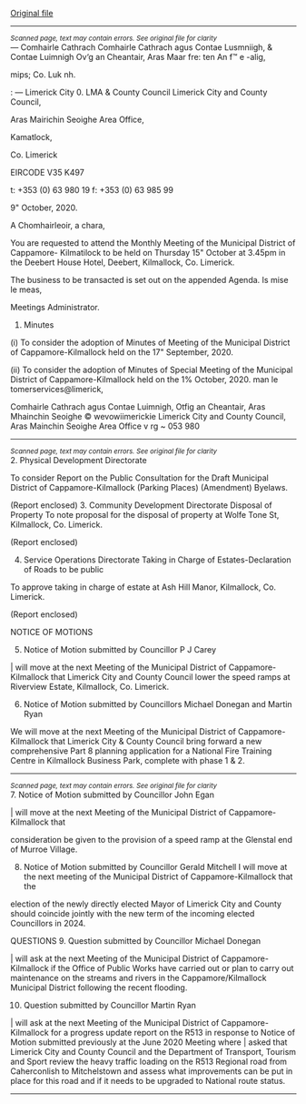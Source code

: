 [Original file](https://www.limerick.ie/sites/default/files/media/documents/2020-10/01-agenda-october-md-meeting.pdf)

---
*<small>Scanned page, text may contain errors. See original file for clarity</small>*  
_—_ Comhairle Cathrach Comhairle Cathrach agus Contae Lusmniigh,
& Contae Luimnigh Ov‘g an Cheantair, Aras Maar fre: ten
An f™ e -alig,

mips; Co. Luk nh.

: — Limerick City 0. LMA
& County Council Limerick City and County Council,

Aras Mairichin Seoighe Area Office,

Kamatlock,

Co. Limerick

EIRCODE V35 K497

t: +353 (0) 63 980 19
f: +353 (0) 63 985 99

9" October, 2020.

A Chomhairleoir, a chara,

You are requested to attend the Monthly Meeting of the Municipal District of Cappamore-
Kilmatilock to be held on Thursday 15" October at 3.45pm in the Deebert House Hotel, Deebert,
Kilmallock, Co. Limerick.

The business to be transacted is set out on the appended Agenda.
Is mise le meas,

Meetings Administrator.

1. Minutes

(i) To consider the adoption of Minutes of Meeting of the Municipal District of
Cappamore-Kilmallock held on the 17" September, 2020.

(ii) To consider the adoption of Minutes of Special Meeting of the Municipal District
of Cappamore-Kilmallock held on the 1% October, 2020. man le
tomerservices@limerick,

Comhairle Cathrach agus Contae Luimnigh, Otfig an Cheantair, Aras Mhainchin Seoighe © wevowiimerickie
Limerick City and County Council, Aras Mainchin Seoighe Area Office v rg ~
053 980


---
*<small>Scanned page, text may contain errors. See original file for clarity</small>*  
2. Physical Development Directorate

To consider Report on the Public Consultation for the Draft Municipal District of
Cappamore-Kilmallock (Parking Places) (Amendment) Byelaws.

(Report enclosed)
3. Community Development Directorate
Disposal of Property
To note proposal for the disposal of property at Wolfe Tone St, Kilmallock, Co. Limerick.

(Report enclosed)

4. Service Operations Directorate
Taking in Charge of Estates-Declaration of Roads to be public

To approve taking in charge of estate at Ash Hill Manor, Kilmallock, Co. Limerick.

(Report enclosed)

NOTICE OF MOTIONS

5. Notice of Motion submitted by Councillor P J Carey

| will move at the next Meeting of the Municipal District of Cappamore-Kilmallock that
Limerick City and County Council lower the speed ramps at Riverview Estate, Kilmallock,
Co. Limerick.

6. Notice of Motion submitted by Councillors Michael Donegan and
Martin Ryan

We will move at the next Meeting of the Municipal District of Cappamore-Kilmallock that
Limerick City & County Council bring forward a new comprehensive Part 8 planning
application for a National Fire Training Centre in Kilmallock Business Park, complete with
phase 1 & 2.


---
*<small>Scanned page, text may contain errors. See original file for clarity</small>*  
7. Notice of Motion submitted by Councillor John Egan

| will move at the next Meeting of the Municipal District of Cappamore-Kilmallock that

consideration be given to the provision of a speed ramp at the Glenstal end of Murroe
Village.

8. Notice of Motion submitted by Councillor Gerald Mitchell
I will move at the next meeting of the Municipal District of Cappamore-Kilmallock that the

election of the newly directly elected Mayor of Limerick City and County should coincide
jointly with the new term of the incoming elected Councillors in 2024.

QUESTIONS
9. Question submitted by Councillor Michael Donegan

| will ask at the next Meeting of the Municipal District of Cappamore-Kilmallock if the Office
of Public Works have carried out or plan to carry out maintenance on the streams and
rivers in the Cappamore/Kilmallock Municipal District following the recent flooding.

10. Question submitted by Councillor Martin Ryan

| will ask at the next Meeting of the Municipal District of Cappamore-Kilmallock for a
progress update report on the R513 in response to Notice of Motion submitted previously at
the June 2020 Meeting where | asked that Limerick City and County Council and the
Department of Transport, Tourism and Sport review the heavy traffic loading on the R513
Regional road from Caherconlish to Mitchelstown and assess what improvements can be
put in place for this road and if it needs to be upgraded to National route status.


---
